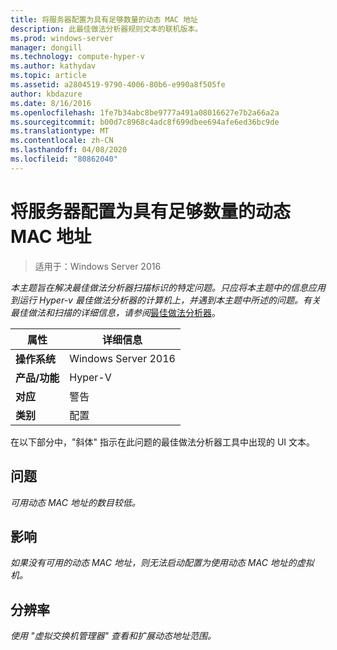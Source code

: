```yaml
---
title: 将服务器配置为具有足够数量的动态 MAC 地址
description: 此最佳做法分析器规则文本的联机版本。
ms.prod: windows-server
manager: dongill
ms.technology: compute-hyper-v
ms.author: kathydav
ms.topic: article
ms.assetid: a2804519-9790-4006-80b6-e990a8f505fe
author: kbdazure
ms.date: 8/16/2016
ms.openlocfilehash: 1fe7b34abc8be9777a491a08016627e7b2a66a2a
ms.sourcegitcommit: b00d7c8968c4adc8f699dbee694afe6ed36bc9de
ms.translationtype: MT
ms.contentlocale: zh-CN
ms.lasthandoff: 04/08/2020
ms.locfileid: "80862040"
---
```

# <a name="configure-the-server-with-a-sufficient-amount-of-dynamic-mac-addresses"></a>将服务器配置为具有足够数量的动态 MAC 地址

>适用于：Windows Server 2016

*本主题旨在解决最佳做法分析器扫描标识的特定问题。只应将本主题中的信息应用到运行 Hyper-v 最佳做法分析器的计算机上，并遇到本主题中所述的问题。有关最佳做法和扫描的详细信息，请参阅*[最佳做法分析器](https://go.microsoft.com/fwlink/?LinkId=122786)。  
  
|属性|详细信息|  
|-|-|  
|**操作系统**|Windows Server 2016|  
|**产品/功能**|Hyper-V|  
|**对应**|警告|  
|**类别**|配置|  
  
在以下部分中，"斜体" 指示在此问题的最佳做法分析器工具中出现的 UI 文本。  
  
## <a name="issue"></a>问题  
  
*可用动态 MAC 地址的数目较低。*  
  
## <a name="impact"></a>影响  
  
*如果没有可用的动态 MAC 地址，则无法启动配置为使用动态 MAC 地址的虚拟机。*  
  
## <a name="resolution"></a>分辨率  
  
*使用 "虚拟交换机管理器" 查看和扩展动态地址范围。*  
  


